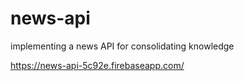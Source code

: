 # news-api
implementing a news API for consolidating knowledge

https://news-api-5c92e.firebaseapp.com/
